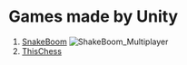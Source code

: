 # Games made by Unity
1. [SnakeBoom](https://github.com/IdlessChaye/Unity/tree/master/Game/SnakeBoom)
![ShakeBoom_Multiplayer](https://github.com/IdlessChaye/Unity3d/blob/master/Game/SnakeBoom/WhatGameLookLike/7.PNG)
2. [ThisChess](https://github.com/IdlessChaye/Unity/tree/master/Game/ThisChess)

